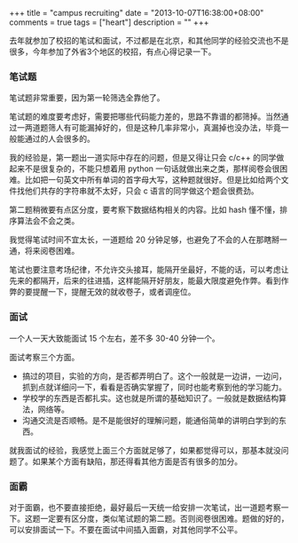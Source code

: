 +++
title = "campus recruiting"
date = "2013-10-07T16:38:00+08:00"
comments = true
tags = ["heart"]
description = ""
+++

去年就参加了校招的笔试和面试，不过都是在北京，和其他同学的经验交流也不是很多，今年参加了外省3个地区的校招，有点心得记录一下。

### 笔试题

笔试题非常重要，因为第一轮筛选全靠他了。

笔试题的难度要考虑好，需要把哪些代码能力差的，思路不靠谱的都筛掉。当然通过一两道题筛人有可能漏掉好的，但是这种几率非常小，真漏掉也没办法，毕竟一般能通过的人会很多的。

我的经验是，第一题出一道实际中存在的问题，但是又得让只会 c/c++ 的同学做起来不是很复杂的，不能只想着用 python 一句话就做出来之类，那样阅卷会很困难。比如把一句英文中所有单词的首字母大写，这种题就很好。但是比如给两个文件找他们共存的字符串就不太好，只会 c 语言的同学做这个题会很费劲。

第二题稍微要有点区分度，要考察下数据结构相关的内容。比如 hash 懂不懂，排序算法会不会之类。

我觉得笔试时间不宜太长，一道题给 20 分钟足够，也避免了不会的人在那瞎掰一通，将来阅卷困难。

笔试也要注意考场纪律，不允许交头接耳，能隔开坐最好，不能的话，可以考虑让先来的都隔开，后来的往进插，这样能隔开好朋友，能最大限度避免作弊。看到作弊的要提醒一下，提醒无效的就收卷子，或者调座位。

### 面试

一个人一天大致能面试 15 个左右，差不多 30-40 分钟一个。

面试考察三个方面。

* 搞过的项目，实验的方向，是否都弄明白了。这个一般就是一边讲，一边问，抓到点就详细问一下，看看是否确实掌握了，同时也能考察到他的学习能力。
* 学校学的东西是否都扎实。这也就是所谓的基础知识了。一般就是数据结构算法，网络等。
* 沟通交流是否顺畅。是不是能很好的理解问题，能通俗简单的讲明白学到的东西。

就我面试的经验，我感觉上面三个方面就足够了，如果都觉得可以，那基本就没问题了。如果某个方面有缺陷，那还得看其他方面是否有很多的加分。

### 面霸

对于面霸，也不要直接拒绝，最好最后一天统一给安排一次笔试，出一道题考察一下。这题一定要有区分度，类似笔试题的第二题。否则阅卷很困难。题做的好的，可以安排面试一下。不要在面试中间插入面霸，对其他同学不公平。

